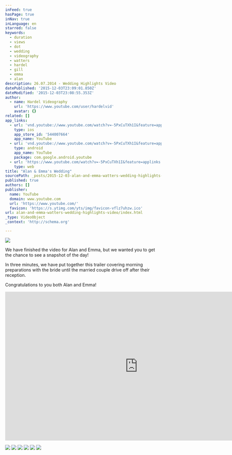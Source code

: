 ```yaml
---
inFeed: true
hasPage: true
inNav: true
inLanguage: en
starred: false
keywords:
  - duration
  - views
  - dot
  - wedding
  - videography
  - watters
  - hardel
  - gill
  - emma
  - alan
description: 26.07.2014 - Wedding Highlights Video
datePublished: '2015-12-03T23:09:01.850Z'
dateModified: '2015-12-03T23:08:55.353Z'
author:
  - name: Hardel Videography
    url: 'https://www.youtube.com/user/hardelvid'
    avatar: {}
related: []
app_links:
  - url: 'vnd.youtube://www.youtube.com/watch?v=-5PxCuTXh1I&feature=applinks'
    type: ios
    app_store_id: '544007664'
    app_name: YouTube
  - url: 'vnd.youtube://www.youtube.com/watch?v=-5PxCuTXh1I&feature=applinks'
    type: android
    app_name: YouTube
    package: com.google.android.youtube
  - url: 'https://www.youtube.com/watch?v=-5PxCuTXh1I&feature=applinks'
    type: web
title: "Alan & Emma's Wedding"
sourcePath: _posts/2015-12-03-alan-and-emma-watters-wedding-highlights-video.md
published: true
authors: []
publisher:
  name: YouTube
  domain: www.youtube.com
  url: 'https://www.youtube.com/'
  favicon: 'https://s.ytimg.com/yts/img/favicon-vflz7uhzw.ico'
url: alan-and-emma-watters-wedding-highlights-video/index.html
_type: VideoObject
_context: 'http://schema.org'

---
```

![](https://the-grid-user-content.s3-us-west-2.amazonaws.com/9ca0b0ee-0e11-48d6-aac8-0ba196d9079b.jpg)

We have finished the video for Alan and Emma, but we wanted you to get the chance to see a snapshot of the day!

In three minutes, we have put together this trailer covering morning preparations with the bride until the married couple drive off after their reception.

Congratulations to you both Alan and Emma!

<iframe src="https://cdn.embedly.com/widgets/media.html?src=https%3A%2F%2Fwww.youtube.com%2Fembed%2F-5PxCuTXh1I%3Ffeature%3Doembed&amp;url=https%3A%2F%2Fwww.youtube.com%2Fwatch%3Fv%3D-5PxCuTXh1I&amp;image=https%3A%2F%2Fi.ytimg.com%2Fvi%2F-5PxCuTXh1I%2Fhqdefault.jpg&amp;key=b7d04c9b404c499eba89ee7072e1c4f7&amp;type=text%2Fhtml&amp;schema=youtube" width="854" height="480" scrolling="no" frameborder="0" allowfullscreen="allowfullscreen" style=""></iframe>

![](https://s3-us-west-2.amazonaws.com/the-grid-img/p/bd515eb432498f33437e426dc220e8128a9cd8b3.jpg)
![](https://the-grid-user-content.s3-us-west-2.amazonaws.com/3cc83b6e-eab2-48e6-a768-1ee9f2d564ec.jpg)
![](https://the-grid-user-content.s3-us-west-2.amazonaws.com/16a74517-a0e4-401a-8b63-f67c43c37c89.jpg)
![](https://the-grid-user-content.s3-us-west-2.amazonaws.com/5cc08209-43be-4679-8b7a-c33f2e9e9765.jpg)
![](https://the-grid-user-content.s3-us-west-2.amazonaws.com/c3db63fb-46ec-4699-8b6c-9090a5c91a78.jpg)
![](https://the-grid-user-content.s3-us-west-2.amazonaws.com/c17a00e1-2901-4d0c-9fe6-67cb2beab2b8.jpg)
